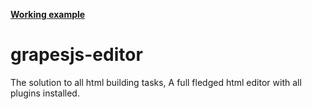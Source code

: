 **[Working example](https://haiz14.github.io/grapesjs-editor/)**

# grapesjs-editor

The solution to all html building tasks, A full fledged html editor with all plugins installed.
